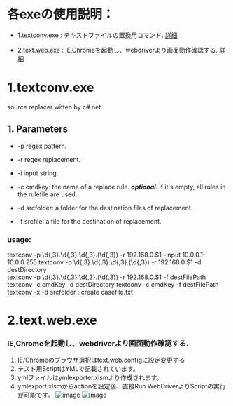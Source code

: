 # 各exeの使用説明：
* 1.textconv.exe : テキストファイルの置換用コマンド. [詳細](#textconv)

* 2.text.web.exe : IE,Chromeを起動し、webdriverより画面動作確認する. [詳細](#text.web)

# <a id="textconv">1.textconv.exe</a>
source replacer witten by c#.net

## 1. Parameters
 - -p regex pattern.
 - -r regex replacement.
 - -i input string.

 - -c cmdkey: the name of a replace rule.  ***optional***. if it's empty, all rules in the rulefile are used.
 - -d srcfolder: a folder for the destination files of replacement.
 - -f srcfile: a file for the destination of replacement.

 
### usage:  
   textconv -p \d{,3}.\d{,3}.\d{,3}.(\d{,3}) -r 192.168.0.$1 -input 10.0.0.1-10.0.0.255    
   textconv -p \d{,3}.\d{,3}.\d{,3}.(\d{,3}) -r 192.168.0.$1 -d destDirectory  
   textconv -p \d{,3}.\d{,3}.\d{,3}.(\d{,3}) -r 192.168.0.$1 -f destFilePath  
   textconv -c cmdKey -d destDirectory
   textconv -c cmdKey -f destFilePath
   textconv -x -d srcfolder		: create casefile.txt
  
# <a id="text.web">2.text.web.exe</a>
### IE,Chromeを起動し、webdriverより画面動作確認する.
1. IE/Chromeのブラウザ選択はtext.web.configに設定変更する
2. テスト用ScriptはYMLで記載されています。
3. ymlファイルはymlexporter.xlsmより作成されます。
4. ymlexport.xlsmからactionを設定後、直接Run WebDriverよりScriptの実行が可能です。 
![image](https://user-images.githubusercontent.com/80798706/124542354-399fd400-de5e-11eb-9745-d461328ed83a.png)
![image](https://user-images.githubusercontent.com/80798706/124542795-0447b600-de5f-11eb-87e7-d165eb9a4e22.png)
